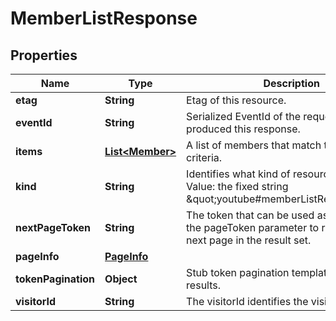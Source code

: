 

# MemberListResponse


## Properties

Name | Type | Description | Notes
------------ | ------------- | ------------- | -------------
**etag** | **String** | Etag of this resource. |  [optional]
**eventId** | **String** | Serialized EventId of the request which produced this response. |  [optional]
**items** | [**List&lt;Member&gt;**](Member.md) | A list of members that match the request criteria. |  [optional]
**kind** | **String** | Identifies what kind of resource this is. Value: the fixed string \&quot;youtube#memberListResponse\&quot;. |  [optional]
**nextPageToken** | **String** | The token that can be used as the value of the pageToken parameter to retrieve the next page in the result set. |  [optional]
**pageInfo** | [**PageInfo**](PageInfo.md) |  |  [optional]
**tokenPagination** | **Object** | Stub token pagination template to suppress results. |  [optional]
**visitorId** | **String** | The visitorId identifies the visitor. |  [optional]



